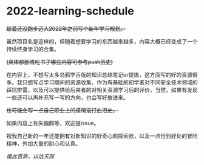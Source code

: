 # 2022-learning-schedule

~~趁着还没跑步迈入2022年之前写个新年学习规划。~~

虽然项目名是这样的，但随着想要学习的东西越来越多，内容大概已经变成了一个持续终身学习的合集。

~~(具体都删改吃书了哪些内容可参考push历史)~~



在内容上，不想写太多乌鸦学舌版的知识总结笔记or提炼，这方面写的好的资源很多。我只想写点学习期间的资源收集、作为有基础的初学者对不同安全技术领域的踩坑排雷，以及可以提供给后来者的对相关资源学习后的评价，当然，如果有发现一些还可以再补充写一写的方向，也会写好放进来。

~~也可能会写一点自己职业上的摸爬滚打血泪史。~~



如果内容上有失偏颇等，欢迎提issue。



祝我自己新的一年还能拥有对新知识的好奇心和探索欲，以及一点恰到好处的冒险精神，外加大量的耐心和认真。



*循此苦旅，以达天际*

